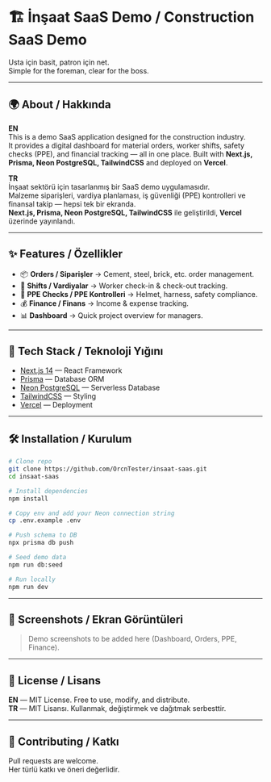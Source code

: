 # 🏗️ İnşaat SaaS Demo / Construction SaaS Demo

Usta için basit, patron için net.  
Simple for the foreman, clear for the boss.  

---

## 🌍 About / Hakkında

**EN**  
This is a demo SaaS application designed for the construction industry.  
It provides a digital dashboard for material orders, worker shifts, safety checks (PPE), and financial tracking — all in one place. Built with **Next.js, Prisma, Neon PostgreSQL, TailwindCSS** and deployed on **Vercel**.  

**TR**  
İnşaat sektörü için tasarlanmış bir SaaS demo uygulamasıdır.  
Malzeme siparişleri, vardiya planlaması, iş güvenliği (PPE) kontrolleri ve finansal takip — hepsi tek bir ekranda.  
**Next.js, Prisma, Neon PostgreSQL, TailwindCSS** ile geliştirildi, **Vercel** üzerinde yayınlandı.

---

## ✨ Features / Özellikler

- 📦 **Orders / Siparişler** → Cement, steel, brick, etc. order management.  
- 👷 **Shifts / Vardiyalar** → Worker check-in & check-out tracking.  
- 🦺 **PPE Checks / PPE Kontrolleri** → Helmet, harness, safety compliance.  
- 💰 **Finance / Finans** → Income & expense tracking.  
- 📊 **Dashboard** → Quick project overview for managers.

---

## 🚀 Tech Stack / Teknoloji Yığını

- [Next.js 14](https://nextjs.org/) — React Framework  
- [Prisma](https://www.prisma.io/) — Database ORM  
- [Neon PostgreSQL](https://neon.tech/) — Serverless Database  
- [TailwindCSS](https://tailwindcss.com/) — Styling  
- [Vercel](https://vercel.com/) — Deployment  

---

## 🛠️ Installation / Kurulum

```bash
# Clone repo
git clone https://github.com/OrcnTester/insaat-saas.git
cd insaat-saas

# Install dependencies
npm install

# Copy env and add your Neon connection string
cp .env.example .env

# Push schema to DB
npx prisma db push

# Seed demo data
npm run db:seed

# Run locally
npm run dev
```

---

## 📸 Screenshots / Ekran Görüntüleri

> Demo screenshots to be added here (Dashboard, Orders, PPE, Finance).

---

## 📄 License / Lisans

**EN** — MIT License. Free to use, modify, and distribute.  
**TR** — MIT Lisansı. Kullanmak, değiştirmek ve dağıtmak serbesttir.

---

## 🤝 Contributing / Katkı

Pull requests are welcome.  
Her türlü katkı ve öneri değerlidir.

